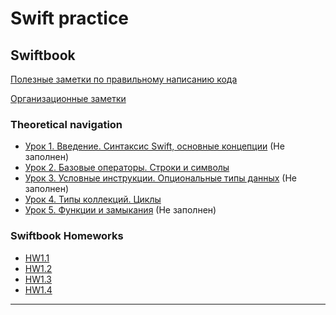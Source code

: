 # Swift practice

## Swiftbook

[Полезные заметки по правильному написанию кода](Notes/Swiftbook/advices.md)

[Организационные заметки](Notes/Swiftbook/org_notes.md)
### Theoretical navigation

- [Урок 1. Введение. Синтаксис Swift, основные концепции](Notes/Swiftbook/Swift/swift_1.md) (Не заполнен)
- [Урок 2. Базовые операторы. Строки и символы](Notes/Swiftbook/Swift/swift_2.md)
- [Урок 3. Условные инструкции. Опциональные типы данных](Notes/Swiftbook/Swift/swift_3.md) (Не заполнен)
- [Урок 4. Типы коллекций. Циклы](Notes/Swiftbook/Swift/swift_4.md)
- [Урок 5. Функции и замыкания](Notes/Swiftbook/Swift/swift_5.md) (Не заполнен)


### Swiftbook Homeworks

- [HW1.1](Homeworks_swiftbook/Part1_Swift/Lesson_1.2/HW1.1.playground/Pages)
- [HW1.2](Homeworks_swiftbook/Part1_Swift/Lesson_1.3/HW1.2.playground/Contents.swift)
- [HW1.3](Homeworks_swiftbook/Part1_Swift/Lesson_1.4/HW1.3.playground/Pages)
- [HW1.4](Homeworks_swiftbook/Part1_Swift/Lesson_1.5/HW1.4.playground/Contents.swift)

---